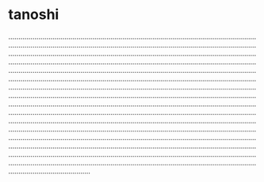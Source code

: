 # tanoshi
.........................................................................................................................................................................................................................................................................................................................................................................................................................................................................................................................................................................................................................................................................................................................................................................................................................................................................................................................................................................................................................................................................................................................................................................................................................................................................................................................................................................................................................................................................................................................................................................................................................................................................................................................................................................................................................................................................................................................................................................................................................................................................................................